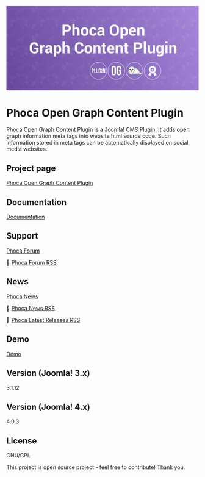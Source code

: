 



![Phoca Open Graph Content Plugin](https://github.com/PhocaCz/PhocaOpenGraphPlugin/blob/master/phocaopengraph.png?raw=true)

# Phoca Open Graph Content Plugin



Phoca Open Graph Content Plugin is a Joomla! CMS Plugin. It adds open graph information meta tags into website html source code. Such information stored in meta tags can be automatically displayed on social media websites.



## Project page

[Phoca Open Graph Content Plugin](https://www.phoca.cz/phoca-open-graph-plugin)



## Documentation

[Documentation](https://www.phoca.cz/documentation/category/70-phoca-open-graph-plugin)





## Support

[Phoca Forum](https://www.phoca.cz/forum)

:bell: [Phoca Forum RSS](https://www.phoca.cz/forum/app.php/feed)



## News

[Phoca News](https://www.phoca.cz/news)

:bell: [Phoca News RSS](https://www.phoca.cz/news?format=feed&type=rss)

:bell: [Phoca Latest Releases RSS](https://www.phoca.cz/download/feed/111?format=feed&type=rss)



## Demo

[Demo](https://www.phoca.cz/news/)



## Version (Joomla! 3.x)

3.1.12

## Version (Joomla! 4.x)

4.0.3



## License

GNU/GPL



This project is open source project - feel free to contribute! Thank you.
